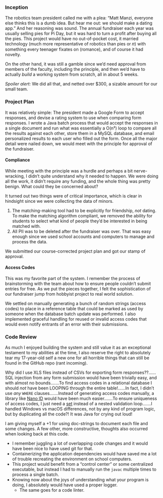 ### Inception

The robotics team president called me with a plea: “Matt Manzi, everyone else thinks this is a dumb idea. But hear me out: we should make a dating app.” And her reasoning was sound. The annual fundraiser each year was usually selling pies for Pi Day, but it was hard to turn a profit after buying all the pies. This project would have no out-of-pocket cost, it married technology (much more representative of robotics than pies or 𝜋) with something every teenager fixates on (romance), and of course it had novelty.

On the other hand, it was still a gamble since we’d need approval from members of the faculty, including the principle, and then we’d have to actually _build_ a working system from scratch, all in about 5 weeks.

_Spoiler alert:_ We did all that, and netted over $300, a sizable amount for our small team.

### Project Plan

It was relatively simple: The president made a Google Form to accept responses, and devise a rating system to use when comparing form responses. I wrote a Java batch process that would accept the responses in a single document and run what was essentially a O(n²) loop to compare all the results against each other, store them in a MySQL database, and email personalized results to each user who filled out the form. Once all the major detail were nailed down, we would meet with the principle for approval of the fundraiser.

#### Compliance

While meeting with the principle was a hurdle and perhaps a bit nerve-wracking, I didn’t quite understand why it needed to happen. We were doing all the work, it didn’t require any funding, and the whole thing was pretty benign. What could they be concerned about?

It turned out two things were of critical importance, which is clear in hindsight since we were collecting the data of minors.

1. The matching-making tool had to be explicitly for friendship, _not_ dating. To make the matching algorithm compliant, we removed the ability for students to select what kind of people they’d be interested in being matched with.
2. All PII was to be deleted after the fundraiser was over. That was easy enough since we used school accounts and computers to manage and process the data.

We submitted our course-corrected project plan and got our stamp of approval.

#### Access Codes

This was my favorite part of the system. I remember the process of brainstorming with the team about how to ensure people couldn’t submit entries for free. As we put the pieces together, I felt the sophistication of our fundraiser jump from hobbyist project to real world solution.

We settled on manually generating a bunch of random strings (access codes) to place in a reference table that could be marked as used by someone when the database batch update was performed. I also implemented graceful handling for reused or invalid access codes that would even notify entrants of an error with their submissions.

### Code Review

As much I enjoyed building the system and still value it as an exceptional testament to my abilities at the time, I also reserve the right to absolutely tear my 17-year-old self a new one for all horrible things that can still be found in the GitHub repo (rant incoming).

Why did I use XLS files instead of CSVs for exporting form responses??……SQL injection from any form submission would have been trivially easy, and with almost no bounds.……To find access codes in a relational database I should _not_ have been LOOPING through the entire table!……In fact, I didn’t use _any_ `WHERE` clauses.……Instead of generating access codes manually, a library like [Nano ID](https://zelark.github.io/nano-id-cc/) would have been much easier.……To ensure uniqueness of access codes, I just need a [set](<https://en.wikipedia.org/wiki/Set_(mathematics)>) instead of a nested validation loop…….I handled Windows vs macOS differences, not by any kind of program logic, but by duplicating all the code?! It was Java for crying out loud!

I am giving myself a +1 for using doc-strings to document each file and some changes. A few other, more constructive, thoughts also occurred when looking back at this code.

- I remember juggling a lot of overlapping code changes and it would have been nice to have used git for that.
- Containerizing the application dependencies would have saved me a lot of trouble recreating the environment on school computers.
- This project would benefit from a “control center” or some centralized executable, but instead I had to manually run the `javac` multiple times to process a single batch.
- Knowing now about the joys of understanding what your program is doing, I absolutely would have used a proper logger.
  - The same goes for a code linter.
